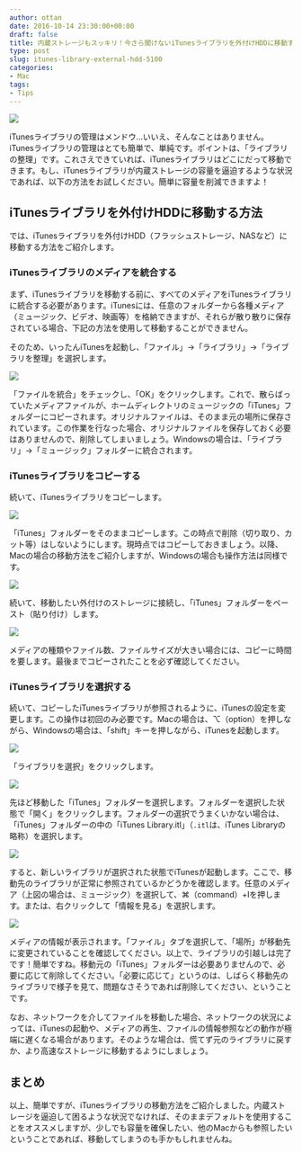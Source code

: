 ```yaml
---
author: ottan
date: 2016-10-14 23:30:00+00:00
draft: false
title: 内蔵ストレージもスッキリ！今さら聞けないiTunesライブラリを外付けHDDに移動する方法
type: post
slug: itunes-library-external-hdd-5100
categories:
- Mac
tags:
- Tips
---
```


![](/uploads/2016/10/161014-5800e10f16122.jpg)






iTunesライブラリの管理はメンドウ…いいえ、そんなことはありません。iTunesライブラリの管理はとても簡単で、単純です。ポイントは、「ライブラリの整理」です。これさえできていれば、iTunesライブラリはどこにだって移動できます。もし、iTunesライブラリが内蔵ストレージの容量を逼迫するような状況であれば、以下の方法をお試しください。簡単に容量を削減できますよ！





## iTunesライブラリを外付けHDDに移動する方法





では、iTunesライブラリを外付けHDD（フラッシュストレージ、NASなど）に移動する方法をご紹介します。





### iTunesライブラリのメディアを統合する





まず、iTunesライブラリを移動する前に、すべてのメディアをiTunesライブラリに統合する必要があります。iTunesには、任意のフォルダーから各種メディア（ミュージック、ビデオ、映画等）を格納できますが、それらが散り散りに保存されている場合、下記の方法を使用して移動することができません。





そのため、いったんiTunesを起動し、「ファイル」→「ライブラリ」→「ライブラリを整理」を選択します。





![](/uploads/2016/10/161014-5800e11691a11.png)






「ファイルを統合」をチェックし、「OK」をクリックします。これで、散らばっていたメディアファイルが、ホームディレクトリのミュージックの「iTunes」フォルダーにコピーされます。オリジナルファイルは、そのまま元の場所に保存されています。この作業を行なった場合、オリジナルファイルを保存しておく必要はありませんので、削除してしまいましょう。Windowsの場合は、「ライブラリ」→「ミュージック」フォルダーに統合されます。





### iTunesライブラリをコピーする





続いて、iTunesライブラリをコピーします。





![](/uploads/2016/10/161014-5800e11b3cae7.png)






「iTunes」フォルダーをそのままコピーします。この時点で削除（切り取り、カット等）はしないようにします。現時点ではコピーしておきましょう。以降、Macの場合の移動方法をご紹介しますが、Windowsの場合も操作方法は同様です。





![](/uploads/2016/10/161014-5800e11fbe93d.png)






続いて、移動したい外付けのストレージに接続し、「iTunes」フォルダーをペースト（貼り付け）します。





![](/uploads/2016/10/161014-5800e124c4358.png)






メディアの種類やファイル数、ファイルサイズが大きい場合には、コピーに時間を要します。最後までコピーされたことを必ず確認してください。





### iTunesライブラリを選択する





続いて、コピーしたiTunesライブラリが参照されるように、iTunesの設定を変更します。この操作は初回のみ必要です。Macの場合は、⌥（option）を押しながら、Windowsの場合は、「shift」キーを押しながら、iTunesを起動します。





![](/uploads/2016/10/161014-5800e12a9b36a.png)






「ライブラリを選択」をクリックします。





![](/uploads/2016/10/161014-5800e130d41da.png)






先ほど移動した「iTunes」フォルダーを選択します。フォルダーを選択した状態で「開く」をクリックします。フォルダーの選択でうまくいかない場合は、「iTunes」フォルダーの中の「iTunes Library.itl」（`.itl`は、iTunes Libraryの略称）を選択します。





![](/uploads/2016/10/161014-5800e1365627c.png)






すると、新しいライブラリが選択された状態でiTunesが起動します。ここで、移動先のライブラリが正常に参照されているかどうかを確認します。任意のメディア（上図の場合は、ミュージック）を選択して、⌘（command）+Iを押します。または、右クリックして「情報を見る」を選択します。





![](/uploads/2016/10/161014-5800e13f36eed.png)






メディアの情報が表示されます。「ファイル」タブを選択して、「場所」が移動先に変更されていることを確認してください。以上で、ライブラリの引越しは完了です！簡単ですね。移動元の「iTunes」フォルダーは必要ありませんので、必要に応じて削除してください。「必要に応じて」というのは、しばらく移動先のライブラリで様子を見て、問題なさそうであれば削除してください、ということです。





なお、ネットワークを介してファイルを移動した場合、ネットワークの状況によっては、iTunesの起動や、メディアの再生、ファイルの情報参照などの動作が極端に遅くなる場合があります。そのような場合は、慌てず元のライブラリに戻すか、より高速なストレージに移動するようにしましょう。





## まとめ





以上、簡単ですが、iTunesライブラリの移動方法をご紹介しました。内蔵ストレージを逼迫して困るような状況でなければ、そのままデフォルトを使用することをオススメしますが、少しでも容量を確保したい、他のMacからも参照したいということであれば、移動してしまうのも手かもしれませんね。
